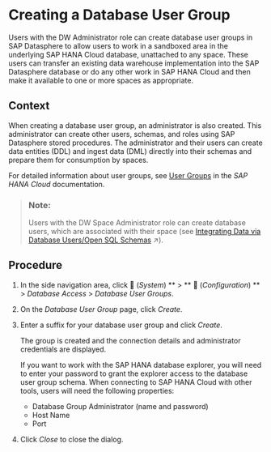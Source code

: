 <!-- loio1097a470be40432e89f91288bdc14378 -->

<link rel="stylesheet" type="text/css" href="../css/sap-icons.css"/>

# Creating a Database User Group

Users with the DW Administrator role can create database user groups in SAP Datasphere to allow users to work in a sandboxed area in the underlying SAP HANA Cloud database, unattached to any space. These users can transfer an existing data warehouse implementation into the SAP Datasphere database or do any other work in SAP HANA Cloud and then make it available to one or more spaces as appropriate.



## Context

When creating a database user group, an administrator is also created. This administrator can create other users, schemas, and roles using SAP Datasphere stored procedures. The administrator and their users can create data entities \(DDL\) and ingest data \(DML\) directly into their schemas and prepare them for consumption by spaces.

For detailed information about user groups, see [User Groups](https://help.sap.com/viewer/c82f8d6a84c147f8b78bf6416dae7290/2020_04_QRC/en-US/b9174d035f274ce481387700c13b7d2c.html?q=user%20groups) in the *SAP HANA Cloud* documentation.

> ### Note:  
> Users with the DW Space Administrator role can create database users, which are associated with their space \(see [Integrating Data via Database Users/Open SQL Schemas](https://help.sap.com/viewer/be5967d099974c69b77f4549425ca4c0/cloud/en-US/3de55a78a4614deda589633baea28645.html "Create a database user in your space to read and write directly to the SAP HANA Cloud database on which SAP Datasphere runs. Each database user has an Open SQL schema, which is attached to a space schema and provides a secure method for exchanging data with the space.") :arrow_upper_right:\).



<a name="loio1097a470be40432e89f91288bdc14378__steps_azw_fmb_rwb"/>

## Procedure

1.  In the side navigation area, click <span class="FPA-icons"></span> \(*System*\) ** \> ** :wrench: \(*Configuration*\) ** \> *Database Access* \> *Database User Groups*.

2.  On the *Database User Group* page, click *Create*.

3.  Enter a suffix for your database user group and click *Create*.

    The group is created and the connection details and administrator credentials are displayed.

    If you want to work with the SAP HANA database explorer, you will need to enter your password to grant the explorer access to the database user group schema. When connecting to SAP HANA Cloud with other tools, users will need the following properties:

    -   Database Group Administrator \(name and password\)
    -   Host Name
    -   Port

4.  Click *Close* to close the dialog.


